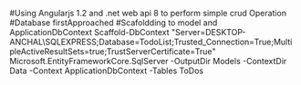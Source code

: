 
#Using  Angularjs 1.2 and .net web api 8  to perform simple crud Operation
#Database firstApproached 
#Scafoldding to model and ApplicationDbContext
Scaffold-DbContext "Server=DESKTOP-ANCHAL\SQLEXPRESS;Database=TodoList;Trusted_Connection=True;MultipleActiveResultSets=true;TrustServerCertificate=True" Microsoft.EntityFrameworkCore.SqlServer -OutputDir Models -ContextDir Data -Context ApplicationDbContext -Tables ToDos
